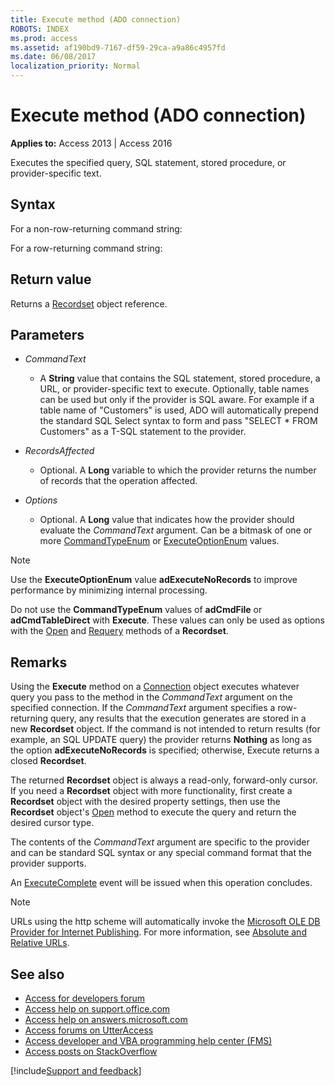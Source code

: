 ```yaml
---
title: Execute method (ADO connection)
ROBOTS: INDEX
ms.prod: access
ms.assetid: af190bd9-7167-df59-29ca-a9a86c4957fd
ms.date: 06/08/2017
localization_priority: Normal
---
```



# Execute method (ADO connection)

**Applies to:** Access 2013 | Access 2016

Executes the specified query, SQL statement, stored procedure, or provider-specific text.

## Syntax

For a non-row-returning command string:

For a row-returning command string:


## Return value

Returns a [Recordset](https://msdn.microsoft.com/library/0f963bf8-f066-dc8a-b754-f427de712df1%28Office.15%29.aspx) object reference.


## Parameters

-  _CommandText_
    
    - A **String** value that contains the SQL statement, stored procedure, a URL, or provider-specific text to execute. Optionally, table names can be used but only if the provider is SQL aware. For example if a table name of "Customers" is used, ADO will automatically prepend the standard SQL Select syntax to form and pass "SELECT * FROM Customers" as a T-SQL statement to the provider.
    
- _RecordsAffected_
    
    - Optional. A **Long** variable to which the provider returns the number of records that the operation affected.
    
- _Options_
    
    - Optional. A **Long** value that indicates how the provider should evaluate the _CommandText_ argument. Can be a bitmask of one or more [CommandTypeEnum](https://msdn.microsoft.com/library/9ad8f155-88a0-00eb-2855-1e1a2a677437%28Office.15%29.aspx) or [ExecuteOptionEnum](https://msdn.microsoft.com/library/bd6d44a3-e471-7aa0-3e65-6775334de2ff%28Office.15%29.aspx) values.
    

> [!NOTE] 
> Use the **ExecuteOptionEnum** value **adExecuteNoRecords** to improve performance by minimizing internal processing.
> 
> Do not use the **CommandTypeEnum** values of **adCmdFile** or **adCmdTableDirect** with **Execute**. These values can only be used as options with the [Open](https://msdn.microsoft.com/library/87ef19a4-28e1-dec7-ed33-4ae500b9c460%28Office.15%29.aspx) and [Requery](https://msdn.microsoft.com/library/1062d907-979f-020a-b2ed-94e11c0e7d08%28Office.15%29.aspx) methods of a **Recordset**.


## Remarks

Using the **Execute** method on a [Connection](https://msdn.microsoft.com/library/c16023aa-0321-2513-ee71-255d6ffba03d%28Office.15%29.aspx) object executes whatever query you pass to the method in the _CommandText_ argument on the specified connection. If the _CommandText_ argument specifies a row-returning query, any results that the execution generates are stored in a new **Recordset** object. If the command is not intended to return results (for example, an SQL UPDATE query) the provider returns **Nothing** as long as the option **adExecuteNoRecords** is specified; otherwise, Execute returns a closed **Recordset**.

The returned **Recordset** object is always a read-only, forward-only cursor. If you need a **Recordset** object with more functionality, first create a **Recordset** object with the desired property settings, then use the **Recordset** object's [Open](https://msdn.microsoft.com/library/87ef19a4-28e1-dec7-ed33-4ae500b9c460%28Office.15%29.aspx) method to execute the query and return the desired cursor type.

The contents of the  _CommandText_ argument are specific to the provider and can be standard SQL syntax or any special command format that the provider supports.

An [ExecuteComplete](https://msdn.microsoft.com/library/47317d97-e373-32f4-9438-2dff46b8d367%28Office.15%29.aspx) event will be issued when this operation concludes.


> [!NOTE] 
> URLs using the http scheme will automatically invoke the [Microsoft OLE DB Provider for Internet Publishing](https://msdn.microsoft.com/library/5d1e8db5-dabb-0914-e11e-e2eac72bfa77%28Office.15%29.aspx). For more information, see [Absolute and Relative URLs](https://msdn.microsoft.com/library/79a1f793-7154-1c13-7dfe-a1b8cd64e1ea%28Office.15%29.aspx).

## See also

- [Access for developers forum](https://social.msdn.microsoft.com/Forums/office/home?forum=accessdev)
- [Access help on support.office.com](https://support.office.com/search/results?query=Access)
- [Access help on answers.microsoft.com](https://answers.microsoft.com/)
- [Access forums on UtterAccess](http://www.utteraccess.com/forum/index.php?act=idx)
- [Access developer and VBA programming help center (FMS)](http://www.fmsinc.com/MicrosoftAccess/developer/)
- [Access posts on StackOverflow](https://stackoverflow.com/questions/tagged/ms-access)

[!include[Support and feedback](~/includes/feedback-boilerplate.md)]